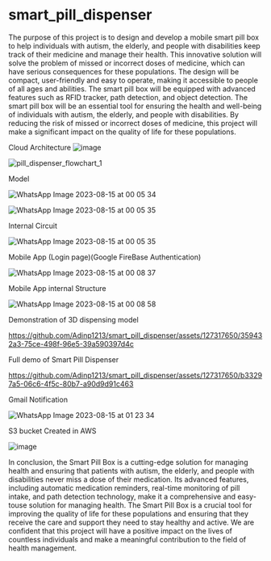 # smart_pill_dispenser 
 
The purpose of this project is to design and develop a mobile smart pill box to help individuals
with autism, the elderly, and people with disabilities keep track of their medicine and manage
their health. This innovative solution will solve the problem of missed or incorrect doses of
medicine, which can have serious consequences for these populations. The design will be
compact, user-friendly and easy to operate, making it accessible to people of all ages and
abilities. The smart pill box will be equipped with advanced features such as RFID tracker,
path detection, and object detection.
The smart pill box will be an essential tool for ensuring the health and well-being of individuals
with autism, the elderly, and people with disabilities. By reducing the risk of missed or incorrect
doses of medicine, this project will make a significant impact on the quality of life for these
populations.


 Cloud Architecture
 ![image](https://github.com/Adinp1213/smart_pill_dispenser/assets/127317650/d20be271-107d-4f70-8a9c-9a460be2e7fd)

 ![pill_dispenser_flowchart_1](https://github.com/Adinp1213/smart_pill_dispenser/assets/127317650/18cefd1b-41a9-40d0-be0c-22938f92d062)


Model

 ![WhatsApp Image 2023-08-15 at 00 05 34](https://github.com/Adinp1213/smart_pill_dispenser/assets/127317650/3de2fc53-8d88-4f18-9dcb-eace0dee35b5)

 ![WhatsApp Image 2023-08-15 at 00 05 35](https://github.com/Adinp1213/smart_pill_dispenser/assets/127317650/d9bb251f-2f28-40bc-8b6c-3aadbcdb185a)


 
 Internal Circuit

 ![WhatsApp Image 2023-08-15 at 00 05 35](https://github.com/Adinp1213/smart_pill_dispenser/assets/127317650/14051772-ae53-4794-ae35-921421781379)


 
 Mobile App (Login page)(Google FireBase Authentication)

 ![WhatsApp Image 2023-08-15 at 00 08 37](https://github.com/Adinp1213/smart_pill_dispenser/assets/127317650/afc0dead-1fea-48e5-8109-bd3892f64dd6)


 Mobile App internal Structure

 ![WhatsApp Image 2023-08-15 at 00 08 58](https://github.com/Adinp1213/smart_pill_dispenser/assets/127317650/1cf69cf7-896c-4e42-8512-b517c1209cdb)



Demonstration of 3D dispensing model

https://github.com/Adinp1213/smart_pill_dispenser/assets/127317650/359432a3-75ce-498f-96e5-39a590397d4c



Full demo of Smart Pill Dispenser

https://github.com/Adinp1213/smart_pill_dispenser/assets/127317650/b33297a5-06c6-4f5c-80b7-a90d9d91c463



Gmail Notification

![WhatsApp Image 2023-08-15 at 01 23 34](https://github.com/Adinp1213/smart_pill_dispenser/assets/127317650/75eed1a8-a6b4-404c-aa06-8748ce77cbab)


S3 bucket Created in AWS

![image](https://github.com/Adinp1213/smart_pill_dispenser/assets/127317650/b853da7c-9598-4a94-9eb2-9ede5d1d776d)


In conclusion, the Smart Pill Box is a cutting-edge solution for managing health and ensuring
that patients with autism, the elderly, and people with disabilities never miss a dose of their
medication. Its advanced features, including automatic medication reminders, real-time
monitoring of pill intake, and path detection technology, make it a comprehensive and easy-touse solution for managing health. The Smart Pill Box is a crucial tool for improving the quality of
life for these populations and ensuring that they receive the care and support they need to stay
healthy and active. We are confident that this project will have a positive impact on the lives of
countless individuals and make a meaningful contribution to the field of health management.


